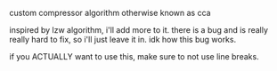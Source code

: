 custom compressor algorithm
otherwise known as cca

inspired by lzw algorithm, i'll add more to it.
there is a bug and is really really hard to fix, so i'll just leave it in.
idk how this bug works.

if you ACTUALLY want to use this, make sure to not use line breaks.
